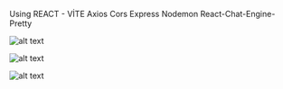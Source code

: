 Using REACT - VİTE 
Axios
Cors
Express
Nodemon
React-Chat-Engine-Pretty

![alt text]([http://url/to/img.png](https://github.com/eoakpinarr/nodejs-react-chat/blob/main/Ekran%20G%C3%B6r%C3%BCnt%C3%BCs%C3%BC%20(1).png)https://github.com/eoakpinarr/nodejs-react-chat/blob/main/Ekran%20G%C3%B6r%C3%BCnt%C3%BCs%C3%BC%20(1).png)

![alt text]([http://url/to/img.png](https://github.com/eoakpinarr/nodejs-react-chat/blob/main/Ekran%20G%C3%B6r%C3%BCnt%C3%BCs%C3%BC%20(2).png)https://github.com/eoakpinarr/nodejs-react-chat/blob/main/Ekran%20G%C3%B6r%C3%BCnt%C3%BCs%C3%BC%20(2).png)

![alt text]([http://url/to/img.png](https://github.com/eoakpinarr/nodejs-react-chat/blob/main/Ekran%20G%C3%B6r%C3%BCnt%C3%BCs%C3%BC%20(3).png)https://github.com/eoakpinarr/nodejs-react-chat/blob/main/Ekran%20G%C3%B6r%C3%BCnt%C3%BCs%C3%BC%20(3).png)
